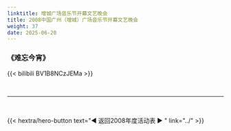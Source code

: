```yaml
---
linktitle: 增城广场音乐节开幕文艺晚会
title: 2008中国广州（增城）广场音乐节开幕文艺晚会
weight: 37
date: 2025-06-20
---
```


### 《难忘今宵》

{{< bilibili BV1B8NCzJEMa >}}


<br>
<hr>
<br>

{{< hextra/hero-button text="◀ 返回2008年度活动表 ▶ " link="../" >}}